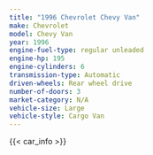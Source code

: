 ```yaml
---
title: "1996 Chevrolet Chevy Van"
make: Chevrolet
model: Chevy Van
year: 1996
engine-fuel-type: regular unleaded
engine-hp: 195
engine-cylinders: 6
transmission-type: Automatic
driven-wheels: Rear wheel drive
number-of-doors: 3
market-category: N/A
vehicle-size: Large
vehicle-style: Cargo Van
---
```


{{< car_info >}}
